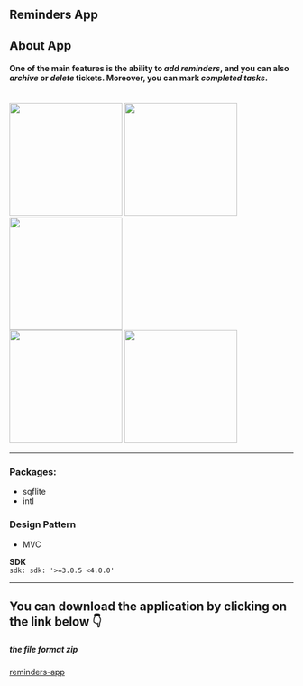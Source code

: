 ## Reminders App 
## About App

#### One of the main features is the ability to _add reminders_, and you can also _archive_ or _delete_ tickets. Moreover, you can mark _completed tasks_.

<br>
<div>
<img src="https://github.com/sumer-code-comp/flutter_attendance_management/assets/100410170/95b37090-ceeb-4b9e-b8ab-6f83d27c7ae0" width="200"> 
<img src="https://github.com/sumer-code-comp/flutter_attendance_management/assets/100410170/4db7944e-5561-48bb-be16-e5ae607dca35" width="200"> 
<img src="https://github.com/sumer-code-comp/flutter_attendance_management/assets/100410170/ba2d75b2-3b82-4e22-9fda-fa236758878d" width="200"> 
</div>
<div>
<img src="https://github.com/sumer-code-comp/flutter_attendance_management/assets/100410170/737ca3d3-3ffa-4044-9dd5-df7b9e840483" width="200"> 
<img src="https://github.com/sumer-code-comp/flutter_attendance_management/assets/100410170/3cd1a035-597f-42a5-b825-7a7734371d21" width="200"> 
</div>

---
### Packages:
 * sqflite
 * intl

### Design Pattern 
 * MVC

**SDK**
<br/>
`sdk: sdk: '>=3.0.5 <4.0.0'`

---
## You can download the application by clicking on the link below 👇 
##### _the file format zip_
[reminders-app](https://github.com/sumer-code-comp/flutter_attendance_management/files/12504552/reminders_app.zip)

